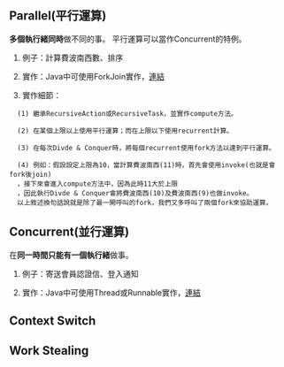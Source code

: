 ## Parallel(平行運算)


   **多個執行緒同時**做不同的事。
   平行運算可以當作Concurrent的特例。
   
   
   1.  例子：計算費波南西數、排序
   
   2.  實作：Java中可使用ForkJoin實作，[連結](https://github.com/a19091908/AlgorithmHomework/tree/master/src/testJava)
   
   3.  實作細節：
    
      (1) 繼承RecursiveAction或RecursiveTask，並實作compute方法。
   
      (2) 在某個上限以上使用平行運算；而在上限以下使用recurrent計算。
   
      (3) 在每次Divde & Conquer時，將每個recurrent使用fork方法以達到平行運算。
   
      (4) 例如：假設設定上限為10，當計算費波南西(11)時，首先會使用invoke(也就是會fork後join)
      ，接下來會進入compute方法中，因為此時11大於上限
      ，因此執行Divde & Conquer會將費波南西(10)及費波南西(9)也做invoke。
      以上敘述換句話說就是除了最一開呼叫的fork，我們又多呼叫了兩個fork來協助運算。

## Concurrent(並行運算)

   在**同一時間只能有一個執行緒**做事。
   
   
   1.  例子：寄送會員認證信、登入通知
   
   2.  實作：Java中可使用Thread或Runnable實作，[連結](https://github.com/a19091908/AlgorithmHomework/tree/master/src/testJava)

## Context Switch


## Work Stealing


